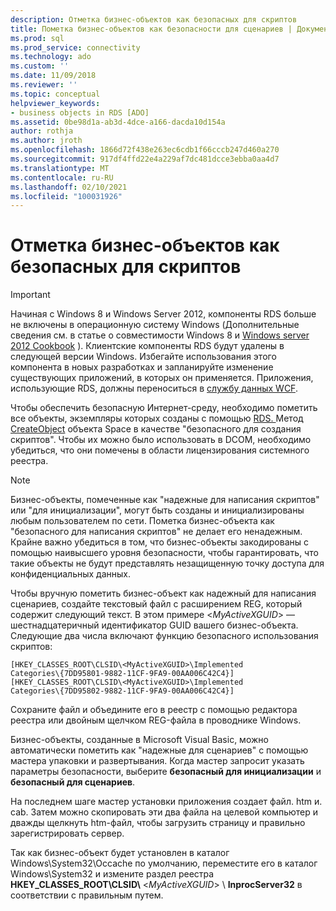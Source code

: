```yaml
---
description: Отметка бизнес-объектов как безопасных для скриптов
title: Пометка бизнес-объектов как безопасности для сценариев | Документация Майкрософт
ms.prod: sql
ms.prod_service: connectivity
ms.technology: ado
ms.custom: ''
ms.date: 11/09/2018
ms.reviewer: ''
ms.topic: conceptual
helpviewer_keywords:
- business objects in RDS [ADO]
ms.assetid: 0be98d1a-ab3d-4dce-a166-dacda10d154a
author: rothja
ms.author: jroth
ms.openlocfilehash: 1866d72f438e263ec6cdb1f66cccb247d460a270
ms.sourcegitcommit: 917df4ffd22e4a229af7dc481dcce3ebba0aa4d7
ms.translationtype: MT
ms.contentlocale: ru-RU
ms.lasthandoff: 02/10/2021
ms.locfileid: "100031926"
---
```

# <a name="marking-business-objects-as-safe-for-scripting"></a>Отметка бизнес-объектов как безопасных для скриптов
> [!IMPORTANT]
>  Начиная с Windows 8 и Windows Server 2012, компоненты RDS больше не включены в операционную систему Windows (Дополнительные сведения см. в статье о совместимости Windows 8 и [Windows server 2012 Cookbook](https://www.microsoft.com/download/details.aspx?id=27416) ). Клиентские компоненты RDS будут удалены в следующей версии Windows. Избегайте использования этого компонента в новых разработках и запланируйте изменение существующих приложений, в которых он применяется. Приложения, использующие RDS, должны переноситься в [службу данных WCF](/dotnet/framework/wcf/).  
  
 Чтобы обеспечить безопасную Интернет-среду, необходимо пометить все объекты, экземпляры которых созданы с помощью [RDS. ](../../reference/rds-api/dataspace-object-rds.md) Метод [CreateObject](../../reference/rds-api/createobject-method-rds.md) объекта Space в качестве "безопасного для создания скриптов". Чтобы их можно было использовать в DCOM, необходимо убедиться, что они помечены в области лицензирования системного реестра.  
  
> [!NOTE]
>  Бизнес-объекты, помеченные как "надежные для написания скриптов" или "для инициализации", могут быть созданы и инициализированы любым пользователем по сети. Пометка бизнес-объекта как "безопасного для написания скриптов" не делает его ненадежным. Крайне важно убедиться в том, что бизнес-объекты закодированы с помощью наивысшего уровня безопасности, чтобы гарантировать, что такие объекты не будут представлять незащищенную точку доступа для конфиденциальных данных.  
  
 Чтобы вручную пометить бизнес-объект как надежный для написания сценариев, создайте текстовый файл с расширением REG, который содержит следующий текст. В этом примере \<*MyActiveXGUID*> — шестнадцатеричный идентификатор GUID вашего бизнес-объекта. Следующие два числа включают функцию безопасного использования скриптов:  
  
```console
[HKEY_CLASSES_ROOT\CLSID\<MyActiveXGUID>\Implemented   
Categories\{7DD95801-9882-11CF-9FA9-00AA006C42C4}]  
[HKEY_CLASSES_ROOT\CLSID\<MyActiveXGUID>\Implemented   
Categories\{7DD95802-9882-11CF-9FA9-00AA006C42C4}]  
```  
  
 Сохраните файл и объедините его в реестр с помощью редактора реестра или двойным щелчком REG-файла в проводнике Windows.  
  
 Бизнес-объекты, созданные в Microsoft Visual Basic, можно автоматически пометить как "надежные для сценариев" с помощью мастера упаковки и развертывания. Когда мастер запросит указать параметры безопасности, выберите **безопасный для инициализации** и **безопасный для сценариев**.  
  
 На последнем шаге мастер установки приложения создает файл. htm и. cab. Затем можно скопировать эти два файла на целевой компьютер и дважды щелкнуть htm-файл, чтобы загрузить страницу и правильно зарегистрировать сервер.  
  
 Так как бизнес-объект будет установлен в каталог Windows\System32\Occache по умолчанию, переместите его в каталог Windows\System32 и измените раздел реестра **HKEY_CLASSES_ROOT\CLSID\\** \<*MyActiveXGUID*> \\ **InprocServer32** в соответствии с правильным путем.